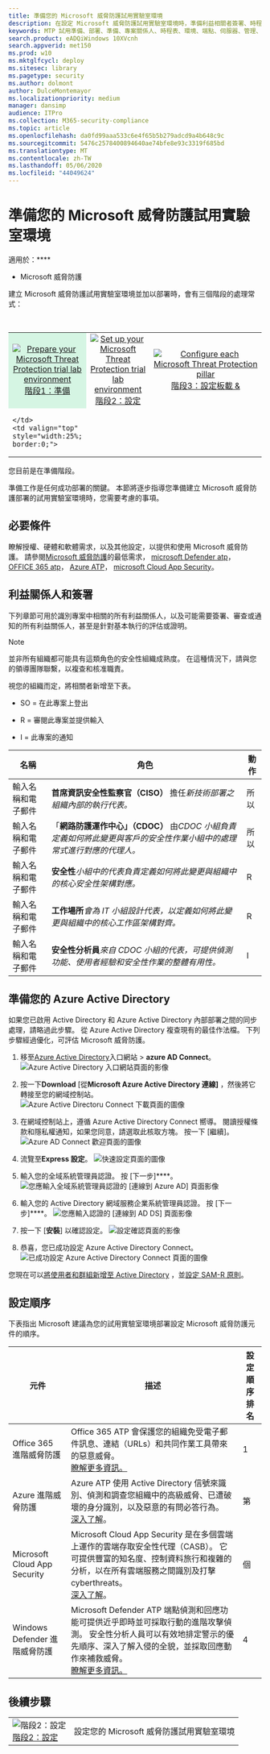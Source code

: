 ```yaml
---
title: 準備您的 Microsoft 威脅防護試用實驗室環境
description: 在設定 Microsoft 威脅防護試用實驗室環境時，準備利益相關者簽署、時程表、環境考慮和採用順序
keywords: MTP 試用準備、部署、準備、專案關係人、時程表、環境、端點、伺服器、管理、採用
search.product: eADQiWindows 10XVcnh
search.appverid: met150
ms.prod: w10
ms.mktglfcycl: deploy
ms.sitesec: library
ms.pagetype: security
ms.author: dolmont
author: DulceMontemayor
ms.localizationpriority: medium
manager: dansimp
audience: ITPro
ms.collection: M365-security-compliance
ms.topic: article
ms.openlocfilehash: da0fd99aaa533c6e4f65b5b279adcd9a4b648c9c
ms.sourcegitcommit: 5476c2578400894640ae74bfe8e93c3319f685bd
ms.translationtype: MT
ms.contentlocale: zh-TW
ms.lasthandoff: 05/06/2020
ms.locfileid: "44049624"
---
```

# <a name="prepare-your-microsoft-threat-protection-trial-lab-environment"></a>準備您的 Microsoft 威脅防護試用實驗室環境

適用於：****
- Microsoft 威脅防護

建立 Microsoft 威脅防護試用實驗室環境並加以部署時，會有三個階段的處理常式：

<br>
<table border="0" width="100%" align="center">
  <tr style="text-align:center;">
    <td align="center" style="width:25%; border:0;" bgcolor="#d5f5e3">
      <a href= "https://docs.microsoft.com/microsoft-365/security/mtp/prepare-mtpeval"> 
        <img src="../../media/prepare.png" alt="Prepare your Microsoft Threat Protection trial lab environment" title="準備您的 Microsoft 威脅防護試用實驗室環境" />
      <br/>階段1：準備</a><br>
    </td>
     <td align="center"  >
      <a href="https://docs.microsoft.com/microsoft-365/security/mtp/setup-mtpeval">
        <img src="../../media/setup.png" alt="Set up your Microsoft Threat Protection trial lab environment" title="設定您的 Microsoft 威脅防護試用實驗室環境" />
      <br/>階段2：設定</a><br>
        </td>
    <td align="center">
      <a href="https://docs.microsoft.com/microsoft-365/security/mtp/config-mtpeval">
        <img src="../../media/config-onboard.png" alt="Configure each Microsoft Threat Protection pillar" title="設定每個 Microsoft 威脅防護 pillar 及端點的板載" />
      <br/>階段3：設定板載 &</a><br>
</td>
  </tr>
  <tr>
    <td style="width:25%; border:0;">
   
    </td>
    <td valign="top" style="width:25%; border:0;">
    
</td>
    <td valign="top" style="width:25%; border:0;">

</td>    
  </tr>
</table>

您目前是在準備階段。


準備工作是任何成功部署的關鍵。 本節將逐步指導您準備建立 Microsoft 威脅防護部署的試用實驗室環境時，您需要考慮的事項。

## <a name="prerequisites"></a>必要條件
瞭解授權、硬體和軟體需求，以及其他設定，以提供和使用 Microsoft 威脅防護。 請參閱[Microsoft 威脅防護](https://docs.microsoft.com/microsoft-365/security/mtp/prerequisites?view=o365-worldwide)的最低需求， [microsoft Defender atp](https://docs.microsoft.com/windows/security/threat-protection/microsoft-defender-atp/minimum-requirements)， [OFFICE 365 atp](https://docs.microsoft.com/office365/servicedescriptions/office-365-advanced-threat-protection-service-description)， [Azure ATP](https://docs.microsoft.com/azure-advanced-threat-protection/atp-prerequisites)， [microsoft Cloud App Security](https://docs.microsoft.com/azure-advanced-threat-protection/atp-prerequisites)。

## <a name="stakeholders-and-sign-off"></a>利益關係人和簽署
下列章節可用於識別專案中相關的所有利益關係人，以及可能需要簽署、審查或通知的所有利益關係人，甚至是針對基本執行的評估或證明。

>[!NOTE]
>並非所有組織都可能具有這類角色的安全性組織成熟度。 在這種情況下，請與您的領導團隊聯繫，以複查和核准職責。

視您的組織而定，將相關者新增至下表。

-   SO = 在此專案上登出

-   R = 審閱此專案並提供輸入

-   I = 此專案的通知

| 名稱                 | 角色                                                                                                                                                                                                          | 動作 |
|----------------------|---------------------------------------------------------------------------------------------------------------------------------------------------------------------------------------------------------------|--------|
| 輸入名稱和電子郵件 | **首席資訊安全性監察官（CISO）** 擔任*新技術部署之組織內部的執行代表。*                                                  | 所以     |
| 輸入名稱和電子郵件 | 「**網路防護運作中心」（CDOC）** 由*CDOC 小組負責定義如何將此變更與客戶的安全性作業小組中的處理常式進行對應的代理人。*       | 所以     |
| 輸入名稱和電子郵件 | **安全性***小組中的代表負責定義如何將此變更與組織中的核心安全性架構對應。*                         | R      |
| 輸入名稱和電子郵件 | **工作場所***會為 IT 小組設計代表，以定義如何將此變更與組織中的核心工作區架構對齊。*                             | R      |
| 輸入名稱和電子郵件 | **安全性分析員***來自 CDOC 小組的代表，可提供偵測功能、使用者經驗和安全性作業的整體有用性。* | I      |

## <a name="prepare-your-azure-active-directory"></a>準備您的 Azure Active Directory
如果您已啟用 Active Directory 和 Azure Active Directory 內部部署之間的同步處理，請略過此步驟。 從 Azure Active Directory 複查現有的最佳作法檔。 下列步驟經過優化，可評估 Microsoft 威脅防護。

1. 移至[Azure Active Directory](https://portal.azure.com/#blade/Microsoft_AAD_IAM/ActiveDirectoryMenuBlade)入口網站 > **azure AD Connect**。 
![Azure Active Directory 入口網站頁面的影像](../../media/mtp-eval-1.png) <br> 

2. 按一下**Download** [從**Microsoft Azure Active Directory 連線]** ，然後將它轉接至您的網域控制站。
![Azure Active Directoru Connect 下載頁面的圖像](../../media/mtp-eval-2.png) <br>

3. 在網域控制站上，遵循 Azure Active Directory Connect 嚮導。 閱讀授權條款和隱私權通知，如果您同意，請選取此核取方塊。 按一下 [繼續]。
![Azure AD Connect 歡迎頁面的圖像](../../media/mtp-eval-3.png) <br>

4. 流覽至**Express 設定**。
![快速設定頁面的圖像](../../media/mtp-eval-4.png) <br>

5. 輸入您的全域系統管理員認證。 按 [下一步]****。
![您應輸入全域系統管理員認證的 [連線到 Azure AD] 頁面影像](../../media/mtp-eval-5.png) <br>

6. 輸入您的 Active Directory 網域服務企業系統管理員認證。 按 [下一步]****。
![您應輸入認證的 [連線到 AD DS] 頁面影像](../../media/mtp-eval-6.png) <br>

7. 按一下 [**安裝**] 以確認設定。
![設定確認頁面的影像](../../media/mtp-eval-7.png) <br>

8. 恭喜，您已成功設定 Azure Active Directory Connect。
![已成功設定 Azure Active Directory Connect 頁面的圖像](../../media/mtp-eval-8.png) <br>

您現在可以[將使用者和群組新增至 Active Directory](https://docs.microsoft.com/azure-advanced-threat-protection/atp-playbook-setup-lab#bkmk_hydrate) ，並[設定 SAM-R 原則](https://docs.microsoft.com/azure-advanced-threat-protection/atp-playbook-setup-lab#configure-sam-r-capabilities-from-contosodc)。  


## <a name="configuration-order"></a>設定順序
下表指出 Microsoft 建議為您的試用實驗室環境部署設定 Microsoft 威脅防護元件的順序。

| 元件                               | 描述                                                                                                                                                                                                                                                                                                                                                                                                                                                                                                                                                                                                                                                                                              | 設定順序排名 |
|-----------------------------------------|----------------------------------------------------------------------------------------------------------------------------------------------------------------------------------------------------------------------------------------------------------------------------------------------------------------------------------------------------------------------------------------------------------------------------------------------------------------------------------------------------------------------------------------------------------------------------------------------------------------------------------------------------------------------------------------------------------|---------------------|
| Office 365 進階威脅防護| Office 365 ATP 會保護您的組織免受電子郵件訊息、連結（URLs）和共同作業工具帶來的惡意威脅。 <br> [瞭解更多資訊。](https://docs.microsoft.com/microsoft-365/security/office-365-security/office-365-atp?view=o365-worldwide)                                                                                                                                                                                                                                             | 1                   |
|Azure 進階威脅防護|Azure ATP 使用 Active Directory 信號來識別、偵測和調查您組織中的高級威脅、已遭破壞的身分識別，以及惡意的有問必答行為。 <br> [深入了解](https://docs.microsoft.com/azure-advanced-threat-protection/)。| 第 |
|Microsoft Cloud App Security| Microsoft Cloud App Security 是在多個雲端上運作的雲端存取安全性代理（CASB）。 它可提供豐富的知名度、控制資料旅行和複雜的分析，以在所有雲端服務之間識別及打擊 cyberthreats。 <br> [深入了解](https://docs.microsoft.com/cloud-app-security/)。                                                                                                                                                                                                                                                                                                                                                                       |個                   |
|Windows Defender 進階威脅防護 | Microsoft Defender ATP 端點偵測和回應功能可提供近乎即時並可採取行動的進階攻擊偵測。 安全性分析人員可以有效地排定警示的優先順序、深入了解入侵的全貌，並採取回應動作來補救威脅。 <br> [瞭解更多資訊。](https://docs.microsoft.com/windows/security/threat-protection/microsoft-defender-atp/microsoft-defender-advanced-threat-protection)                                     |4                    |                                                                                                                                                                                                                                    

## <a name="next-step"></a>後續步驟
|||
|:-------|:-----|
|![階段2：設定](../../media/setup.png) <br>[階段2：設定](setup-mtpeval.md) | 設定您的 Microsoft 威脅防護試用實驗室環境

